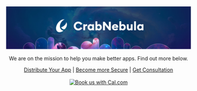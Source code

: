 <p align="center">
<img src="profile/intro.jpg" alt="CrabNebula" />
</p>
<div align="center">
  <p>
    We are on the mission to help you make better apps. Find out more below.
  </p>
</div>

<div align="center">
  <a href="https://crabnebula.dev/distribution">Distribute Your App<a>
  |
  <a href="https://crabnebula.dev/security-auditing">Become more Secure<a>
  |
  <a href="https://crabnebula.dev/consulting">Get Consultation<a>
</div>
<br />
<div align="center">
  <a href ="https://cal.com/denjell?utm_source=banner&utm_campaign=oss">
    <img alt="Book us with Cal.com" src="https://cal.com/book-with-cal-dark.svg" />
  </a>
</div>
